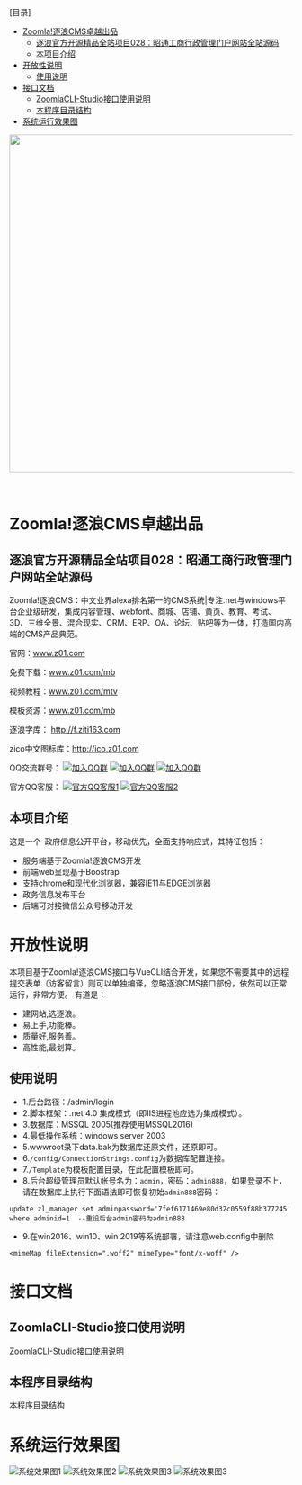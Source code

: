 [目录]

<!-- TOC -->

- [Zoomla!逐浪CMS卓越出品](#zoomla逐浪cms卓越出品)
  - [逐浪官方开源精品全站项目028：昭通工商行政管理门户网站全站源码](#逐浪官方开源精品全站项目028：昭通工商行政管理门户网站全站源码)
  - [本项目介绍](#本项目介绍)
- [开放性说明](#开放性说明)
  - [使用说明](#使用说明)
- [接口文档](#接口文档)
  - [ZoomlaCLI-Studio接口使用说明](#zoomlacli-studio接口使用说明)
  - [本程序目录结构](#本程序目录结构)
- [系统运行效果图](#系统运行效果图)

<!-- /TOC -->


<p align="center">
  <a href="http://www.z01.com/">
    <img src="https://code.z01.com/img/zoomla_logo.svg" width="600">
  </a>
</p>
<br>


# Zoomla!逐浪CMS卓越出品

## 逐浪官方开源精品全站项目028：昭通工商行政管理门户网站全站源码

Zoomla!逐浪CMS：中文业界alexa排名第一的CMS系统|专注.net与windows平台企业级研发，集成内容管理、webfont、商城、店铺、黄页、教育、考试、3D、三维全景、混合现实、CRM、ERP、OA、论坛、贴吧等为一体，打造国内高端的CMS产品典范。

官网：www.z01.com

免费下载：www.z01.com/mb

视频教程：www.z01.com/mtv

模板资源：www.z01.com/mb

逐浪字库： http://f.ziti163.com

zico中文图标库：http://ico.z01.com


QQ交流群号：
[![加入QQ群](https://img.shields.io/badge/一群-541450128-blue.svg?style=for-the-badge&logo=appveyor)](https://jq.qq.com/?_wv=1027&k=5qIayyX)  [![加入QQ群](https://img.shields.io/badge/二群-541450128-blue.svg?style=for-the-badge&logo=appveyor)](https://jq.qq.com/?_wv=1027&k=5Ephzpq)   [![加入QQ群](https://img.shields.io/badge/三群-601781959-blue.svg?style=for-the-badge&logo=appveyor)](https://jq.qq.com/?_wv=1027&k=50a28BK) 


官方QQ客服：
[![官方QQ客服1](https://img.shields.io/badge/官方QQ客服1-524979923-red.svg?style=for-the-badge&logo=appveyor)](http://wpa.qq.com/msgrd?v=3&uin=745151353&site=qq&menu=yes)  [![官方QQ客服2](https://img.shields.io/badge/官方QQ客服2-1799661890-red.svg?style=for-the-badge&logo=appveyor)](http://wpa.qq.com/msgrd?v=3&uin=1799661890&site=qq&menu=yes) 

## 本项目介绍

这是一个-政府信息公开平台，移动优先，全面支持响应式，其特征包括：
- 服务端基于Zoomla!逐浪CMS开发
- 前端web呈现基于Boostrap 
- 支持chrome和现代化浏览器，兼容IE11与EDGE浏览器
- 政务信息发布平台
- 后端可对接微信公众号移动开发




# 开放性说明
本项目基于Zoomla!逐浪CMS接口与VueCLI结合开发，如果您不需要其中的远程提交表单（访客留言）则可以单独编译，忽略逐浪CMS接口部份，依然可以正常运行，非常方便。
有道是：

- 建网站,选逐浪。
- 易上手,功能棒。
- 质量好,服务善。
- 高性能,最划算。

## 使用说明

- 1.后台路径：/admin/login
- 2.脚本框架：.net 4.0 集成模式（即IIS进程池应选为集成模式）。
- 3.数据库：MSSQL 2005(推荐使用MSSQL2016)
- 4.最低操作系统：windows server 2003
- 5.wwwroot录下data.bak为数据库还原文件，还原即可。
- 6.`/config/ConnectionStrings.config`为数据库配置连接。
- 7.`/Template`为模板配置目录，在此配置模板即可。
- 8.后台超级管理员默认帐号名为：`admin`，密码：`admin888`，如果登录不上，请在数据库上执行下面语法即可恢复初始`admin888`密码：
```
update zl_manager set adminpassword='7fef6171469e80d32c0559f88b377245' where adminid=1  --重设后台admin密码为admin888
```
- 9.在win2016、win10、win 2019等系统部署，请注意web.config中删除
```
<mimeMap fileExtension=".woff2" mimeType="font/x-woff" />
```


# 接口文档
## ZoomlaCLI-Studio接口使用说明
 [ZoomlaCLI-Studio接口使用说明](源码与接口使用说明/ZoomlaCLI-Studio接口使用说明.md)
## 本程序目录结构
 [本程序目录结构](源码与接口使用说明/本程序目录结构.md)

# 系统运行效果图
![系统效果图1](demo-show-系统效果图/1.jpg)
![系统效果图2](demo-show-系统效果图/2.jpg)
![系统效果图3](demo-show-系统效果图/3.jpg)
![系统效果图3](demo-show-系统效果图/4.jpg)



